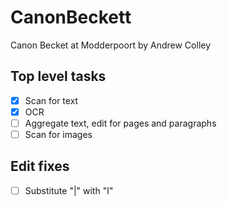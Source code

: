 # CanonBeckett
Canon Becket at Modderpoort by Andrew Colley

## Top level tasks
- [X] Scan for text
- [X] OCR
- [ ] Aggregate text, edit for pages and paragraphs
- [ ] Scan for images

## Edit fixes
- [ ] Substitute "|" with "I"
